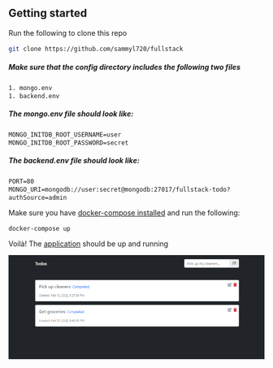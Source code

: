 
## Getting started

Run the following to clone this repo
```bash
git clone https://github.com/sammyl720/fullstack
```

##### Make sure that the config directory includes the following two files

    1. mongo.env
    1. backend.env

##### The mongo.env file should look like:
```
MONGO_INITDB_ROOT_USERNAME=user
MONGO_INITDB_ROOT_PASSWORD=secret
```

##### The backend.env file should look like:

```
PORT=80
MONGO_URI=mongodb://user:secret@mongodb:27017/fullstack-todo?authSource=admin
```

Make sure you have [docker-compose installed](https://docs.docker.com/compose/install/) and run the following:
```bash
docker-compose up
```

Voilà! The [application](http://localhost) should be up and running

![Todo Application screenshot](todo-screenshot.png)